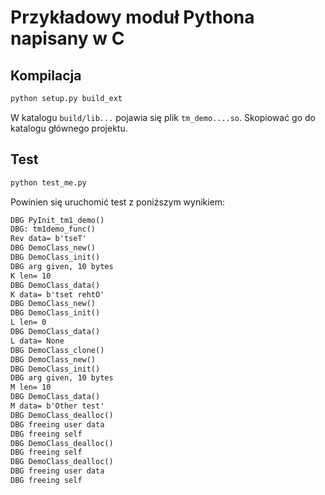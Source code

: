 # Przykładowy moduł Pythona napisany w C

## Kompilacja

```sh
python setup.py build_ext
```

W katalogu `build/lib...` pojawia się plik `tm_demo....so`. Skopiować go do katalogu głównego projektu.

## Test

```sh
python test_me.py
```

Powinien się uruchomić test z poniższym wynikiem:

```txt
DBG PyInit_tm1_demo()
DBG: tm1demo_func()
Rev data= b'tseT'
DBG DemoClass_new()
DBG DemoClass_init()
DBG arg given, 10 bytes
K len= 10
DBG DemoClass_data()
K data= b'tset rehtO'
DBG DemoClass_new()
DBG DemoClass_init()
L len= 0
DBG DemoClass_data()
L data= None
DBG DemoClass_clone()
DBG DemoClass_new()
DBG DemoClass_init()
DBG arg given, 10 bytes
M len= 10
DBG DemoClass_data()
M data= b'Other test'
DBG DemoClass_dealloc()
DBG freeing user data
DBG freeing self
DBG DemoClass_dealloc()
DBG freeing self
DBG DemoClass_dealloc()
DBG freeing user data
DBG freeing self
```
